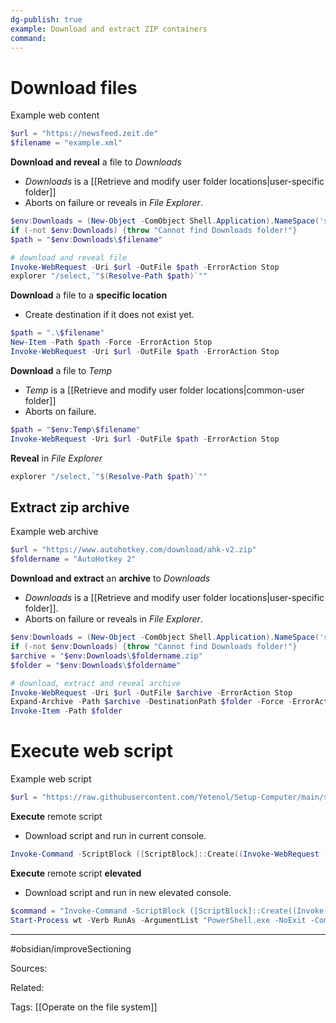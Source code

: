 ```yaml
---
dg-publish: true
example: Download and extract ZIP containers
command: 
---
```


# Download files

Example web content
```powershell
$url = "https://newsfeed.zeit.de"
$filename = "example.xml"
```

**Download and reveal** a file to _Downloads_  
- _Downloads_ is a [[Retrieve and modify user folder locations|user-specific folder]]
- Aborts on failure or reveals in _File Explorer_.
```powershell
$env:Downloads = (New-Object -ComObject Shell.Application).NameSpace('shell:::{374DE290-123F-4565-9164-39C4925E467B}').Self.Path
if (-not $env:Downloads) {throw "Cannot find Downloads folder!"}
$path = "$env:Downloads\$filename"

# download and reveal file
Invoke-WebRequest -Uri $url -OutFile $path -ErrorAction Stop
explorer "/select,`"$(Resolve-Path $path)`""
```

**Download** a file to a **specific location**  
- Create destination if it does not exist yet.
```powershell
$path = ".\$filename"
New-Item -Path $path -Force -ErrorAction Stop
Invoke-WebRequest -Uri $url -OutFile $path -ErrorAction Stop
```

**Download** a file to _Temp_
- _Temp_ is a [[Retrieve and modify user folder locations|common-user folder]]
- Aborts on failure.
```powershell
$path = "$env:Temp\$filename"
Invoke-WebRequest -Uri $url -OutFile $path -ErrorAction Stop
```

**Reveal** in _File Explorer_
```powershell
explorer "/select,`"$(Resolve-Path $path)`""
```


## Extract zip archive

Example web archive
```powershell
$url = "https://www.autohotkey.com/download/ahk-v2.zip"
$foldername = "AutoHotkey 2"
```

**Download and extract** an **archive** to _Downloads_  
- _Downloads_ is a [[Retrieve and modify user folder locations|user-specific folder]]. 
- Aborts on failure or reveals in _File Explorer_.
```powershell
$env:Downloads = (New-Object -ComObject Shell.Application).NameSpace('shell:::{374DE290-123F-4565-9164-39C4925E467B}').Self.Path
if (-not $env:Downloads) {throw "Cannot find Downloads folder!"}
$archive = "$env:Downloads\$foldername.zip"
$folder = "$env:Downloads\$foldername"

# download, extract and reveal archive
Invoke-WebRequest -Uri $url -OutFile $archive -ErrorAction Stop
Expand-Archive -Path $archive -DestinationPath $folder -Force -ErrorAction Stop
Invoke-Item -Path $folder
```

# Execute web script

Example web script
```powershell
$url = "https://raw.githubusercontent.com/Yetenol/Setup-Computer/main/script/test.ps1.bat"
```

**Execute** remote script  
- Download script and run in current console.
```powershell
Invoke-Command -ScriptBlock ([ScriptBlock]::Create((Invoke-WebRequest -Uri $url)))
```

**Execute** remote script **elevated**  
- Download script and run in new elevated console.
```powershell
$command = "Invoke-Command -ScriptBlock ([ScriptBlock]::Create((Invoke-WebRequest -Uri $url)))"
Start-Process wt -Verb RunAs -ArgumentList "PowerShell.exe -NoExit -Command $command"
```


---
#obsidian/improveSectioning 

Sources:

Related:

Tags:
[[Operate on the file system]]